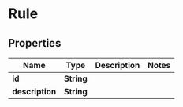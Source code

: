 # Rule

## Properties
Name | Type | Description | Notes
------------ | ------------- | ------------- | -------------
**id** | **String** |  | 
**description** | **String** |  | 
